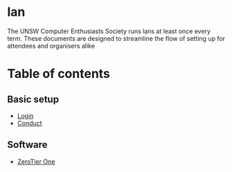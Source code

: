 # lan
The UNSW Computer Enthusiasts Society runs lans at least once every term.
These documents are designed to streamline the flow of setting up for attendees
and organisers alike

# Table of contents

## Basic setup
* [Login](login.md)
* [Conduct](conduct.md)

## Software
* [ZeroTier One](zerotier.md)
